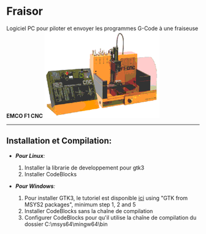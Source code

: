 # **Fraisor**
Logiciel PC pour piloter et envoyer les programmes G-Code à une fraiseuse **EMCO F1 CNC**
![](https://github.com/stephdaniel133/Fraisor/blob/master/logo.png)
***
## **Installation et Compilation:**
* _**Pour Linux**:_
  1. Installer la librarie de developpement pour gtk3
  1. Installer CodeBlocks

* _**Pour Windows**:_
  1. Pour installer GTK3, le tutoriel est disponible [ici](https://www.gtk.org/docs/installations/windows/) using "GTK from MSYS2 packages", minimum step 1, 2 and 5
  1. Installer CodeBlocks sans la chaîne de compilation
  1. Configurer CodeBlocks pour qu'il utilise la chaîne de compilation du dossier C:\msys64\mingw64\bin
